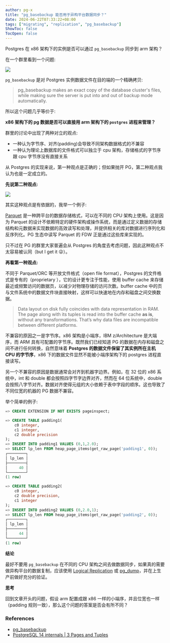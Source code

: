 ```yaml
---
author: pg-x
title: "pg_basebackup 能否用于异构平台数据同步？"
date: 2024-06-22T07:33:22+08:00
tags: ["migrating", "replication", "pg_basebackup"]
ShowToc: false
TocOpen: false
---
```


Postgres 在 x86 架构下的实例是否可以通过 `pg_basebackup` 同步到 arm 架构？

在一个群里看到一个问题:

![](/images/2024/IMG_8557.jpg)

`pg_basebackup` 是对 Postgres 实例数据文件在目的端的一个精确拷贝:

> pg_basebackup makes an exact copy of the database cluster's files, while making sure the server is put into and out of backup mode automatically.

所以这个问题几乎等价于:

**x86 架构下的 pg 数据是否可以直接用 arm 架构下的 `postgres` 进程来管理？**

群里的讨论中出现了两种对立的观点:

- 一种认为字节序、对齐(padding)会导致不同架构数据格式的不兼容
- 一种认为理论上数据库的文件格式可以独立于 cpu 架构，存储格式的字节序跟 cpu 字节序没有直接关系

从 Postgres 的实现来说，第一种观点是正确的；但如果抛开 PG，第二种观点我认为也是一定成立的。

**先说第二种观点:**

![](/images/2024/IMG_8559.jpg)

其实这种观点是有依据的，我举一个例子:

[Parquet](https://parquet.apache.org/) 是一种跨平台的数据存储格式，可以在不同的 CPU 架构上使用。这是因为 Parquet 的设计不依赖特定的硬件架构或操作系统，而是通过定义数据的存储结构和元数据来实现数据的高效读写和处理，并提供相关的库对数据进行序列化和反序列化。PG 生态中读写 Parquet 的 FDW 正是通过这些库来实现的。

只不过在 PG 的群里大家普遍会从 Postgres 的角度去考虑问题，因此这种观点不太容易被认同（but I get it 😜）。

**再看第一种观点:**

不同于 Parquet/ORC 等开放文件格式（open file format），Postgres 的文件格式是专有的（proprietary
），它的设计更专注于性能，使用 buffer cache 来存储最近或频繁访问的数据页，以减少对物理存储的访问次数。buffer cache 中的页与文件系统中的数据文件块直接映射，这样可以快速地在内存和磁盘之间交换数据。

> Data layout on disk fully coincides with data representation in RAM. The page along
with its tuples is read into the buffer cache **as is**, without any transformations.
That’s why data files are incompatible between different platforms.

不兼容的原因之一是字节序。x86 架构是小端序，IBM z/Architecture 是大端序，而 ARM 具有可配置的字节序。既然我们已经知道 PG 的数据在内存和磁盘之间不进行任何转换，自然意味着 **Postgres 的数据文件保留了其实例所在主机 CPU 的字节序**，x86 下的数据文件显然不能被小端序架构下的 postgres 进程直接读写。

另一个不兼容的原因是数据通常会对齐到机器字边界。例如，在 32 位的 x86 系统中，int 和 double 都会按照四字节字边界对齐，然而在 64 位系统中，double 会按照八字节对齐。数据对齐使得元组的大小依赖于表中字段的顺序。这也导致了不同位宽的机器的 PG 数据不兼容。

举个简单的例子:

```SQL
=> CREATE EXTENSION IF NOT EXISTS pageinspect;

=> CREATE TABLE padding1(
    c0 integer,
    c1 integer,
    c2 double precision
);
=> INSERT INTO padding1 VALUES (0,1,2.0);
=> SELECT lp_len FROM heap_page_items(get_raw_page('padding1', 0));
┌────────┐
│ lp_len │
├────────┤
│     40 │
└────────┘
(1 row)

=> CREATE TABLE padding2(
    c0 integer,
    c2 double precision,
    c1 integer
);
=> INSERT INTO padding2 VALUES (0,2.0,1);
=> SELECT lp_len FROM heap_page_items(get_raw_page('padding2', 0));
┌────────┐
│ lp_len │
├────────┤
│     44 │
└────────┘
(1 row)
```

**结论**

最好不要用 `pg_basebackup` 在不同的 CPU 架构之间去做数据同步，如果真的需要做异构平台的数据复制，应该使用 [Logical Replication](https://www.postgresql.org/docs/current/logical-replication.html) 或 [pg_dump](https://www.postgresql.org/docs/current/app-pgdump.html)，并在上生产前做好充分的验证。

**思考**

回到文章开头的问题，假设 arm 配置成跟 x86 一样的小端序，并且位宽也一样（padding 规则一致），那么这个问题的答案是否会有所不同？

### References

- [pg_basebackup](https://www.postgresql.org/docs/current/app-pgbasebackup.html)
- [PostgreSQL 14 internals | 3 Pages and Tuples](https://edu.postgrespro.com/postgresql_internals-14_en.pdf)
